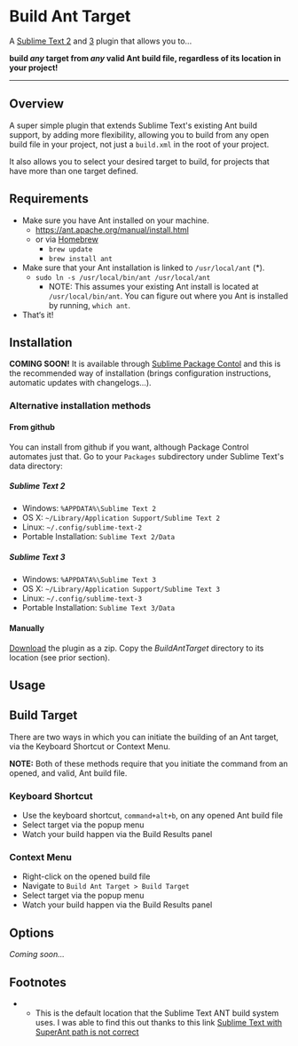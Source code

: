 Build Ant Target
================

A [Sublime Text 2](http://www.sublimetext.com/2) and [3](http://www.sublimetext.com/3) plugin that allows you to...

**build _any_ target from _any_ valid Ant build file, regardless of its location in your project!**

---

Overview
--------

A super simple plugin that extends Sublime Text's existing Ant build support,
by adding more flexibility, allowing you to build from any open build file
in your project, not just a `build.xml` in the root of your project.

It also allows you to select your desired target to build, for projects that have
more than one target defined.

Requirements
------------

- Make sure you have Ant installed on your machine.
	- https://ant.apache.org/manual/install.html
	- or via [Homebrew](http://brew.sh)
		- `brew update`
		- `brew install ant`
- Make sure that your Ant installation is linked to `/usr/local/ant` \(*\).
	- `sudo ln -s /usr/local/bin/ant /usr/local/ant`
		- NOTE: This assumes your existing Ant install is located at `/usr/local/bin/ant`.
		  You can figure out where you Ant is installed by running, `which ant`.
- That‘s it!

Installation
------------

**COMING SOON!** It is available through
[Sublime Package Contol](http://wbond.net/sublime_packages/package_control) and
this is the recommended way of installation (brings configuration instructions,
automatic updates with changelogs…).

### Alternative installation methods

#### From github

You can install from github if you want, although Package Control automates
just that. Go to your `Packages` subdirectory under Sublime Text's data directory:

##### Sublime Text 2

* Windows: `%APPDATA%\Sublime Text 2`
* OS X: `~/Library/Application Support/Sublime Text 2`
* Linux: `~/.config/sublime-text-2`
* Portable Installation: `Sublime Text 2/Data`

##### Sublime Text 3

* Windows: `%APPDATA%\Sublime Text 3`
* OS X: `~/Library/Application Support/Sublime Text 3`
* Linux: `~/.config/sublime-text-3`
* Portable Installation: `Sublime Text 3/Data`

#### Manually

[Download](https://github.com/ryanhefner/BuildAntTarget/archive/master.zip)
the plugin as a zip. Copy the *BuildAntTarget* directory to its location
(see prior section).

Usage
-----

## Build Target

There are two ways in which you can initiate the building of an Ant target, via
the Keyboard Shortcut or Context Menu.

**NOTE:** Both of these methods require that you initiate the command from an
opened, and valid, Ant build file.

### Keyboard Shortcut

- Use the keyboard shortcut, `command+alt+b`, on any opened Ant build file
- Select target via the popup menu
- Watch your build happen via the Build Results panel

### Context Menu

- Right-click on the opened build file
- Navigate to `Build Ant Target > Build Target`
- Select target via the popup menu
- Watch your build happen via the Build Results panel

Options
-------

_Coming soon..._


Footnotes
---------

* - This is the default location that the Sublime Text ANT build system uses.
	I was able to find this out thanks to this link [Sublime Text with SuperAnt path is not correct](http://superuser.com/questions/690282/sublime-text-with-superant-path-is-not-correct)

